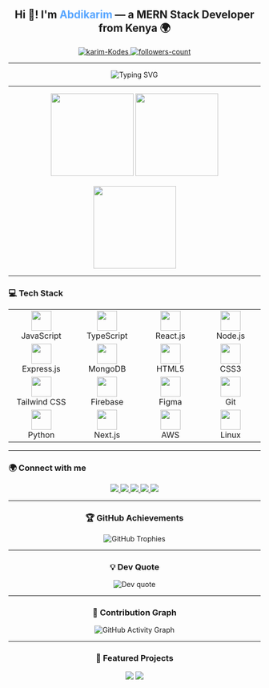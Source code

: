 <!-- 🧑‍💻 INTRO -->
<h2 align="center">Hi 👋! I'm <span style="color:#58a6ff;">Abdikarim</span> — a MERN Stack Developer from Kenya 🌍</h2>

<p align="center">
  <a href="https://github.com/karim-Kodes">
    <img src="https://komarev.com/ghpvc/?username=karim-codes&label=Profile%20views&color=0e75b6&style=flat" alt="karim-Kodes" />
  </a>
  <a href="https://github.com/karim-Kodes?tab=followers">
    <img src="https://img.shields.io/github/followers/karim-codes?label=Followers&style=social" alt="followers-count" />
  </a>
</p>

---

<!-- ⚡ TYPING ANIMATION -->
<p align="center">
  <img src="https://readme-typing-svg.herokuapp.com?font=Fira+Code&size=22&duration=3000&pause=1000&color=58A6FF&center=true&vCenter=true&width=600&lines=Full-Stack+Web+Developer;UI%2FUX+Designer;Open+Source+Contributor;Lifelong+Learner+💡" alt="Typing SVG" />
</p>

---

<!-- 📊 GITHUB STATS -->
<div align="center">
  <img src="https://github-readme-stats.vercel.app/api?username=karim-Kodes&show_icons=true&theme=radical&include_all_commits=true&count_private=true&hide_border=false" height="165" />
  <img src="https://github-readme-streak-stats.herokuapp.com?user=karim-kodes&theme=radical&hide_border=false" height="165" />
</div>

<br>

<div align="center">
  <img src="https://github-readme-stats.vercel.app/api/top-langs?username=karim-kodes&layout=compact&langs_count=6&theme=radical&hide_border=false" height="165" />
</div>

---

<!-- 🧠 TECH STACK -->
<h3 align="left">💻 Tech Stack</h3>

<table align="center">
  <tr>
    <td align="center" width="150">
      <img src="https://cdn.jsdelivr.net/gh/devicons/devicon/icons/javascript/javascript-original.svg" height="40"/><br>JavaScript
    </td>
    <td align="center" width="150">
      <img src="https://cdn.jsdelivr.net/gh/devicons/devicon/icons/typescript/typescript-original.svg" height="40"/><br>TypeScript
    </td>
    <td align="center" width="150">
      <img src="https://cdn.jsdelivr.net/gh/devicons/devicon/icons/react/react-original.svg" height="40"/><br>React.js
    </td>
    <td align="center" width="150">
      <img src="https://cdn.jsdelivr.net/gh/devicons/devicon/icons/nodejs/nodejs-original.svg" height="40"/><br>Node.js
    </td>
  </tr>
  <tr>
    <td align="center">
      <img src="https://cdn.jsdelivr.net/gh/devicons/devicon/icons/express/express-original.svg" height="40"/><br>Express.js
    </td>
    <td align="center">
      <img src="https://cdn.jsdelivr.net/gh/devicons/devicon/icons/mongodb/mongodb-original.svg" height="40"/><br>MongoDB
    </td>
    <td align="center">
      <img src="https://cdn.jsdelivr.net/gh/devicons/devicon/icons/html5/html5-original.svg" height="40"/><br>HTML5
    </td>
    <td align="center">
      <img src="https://cdn.jsdelivr.net/gh/devicons/devicon/icons/css3/css3-original.svg" height="40"/><br>CSS3
    </td>
  </tr>
  <tr>
    <td align="center">
      <img src="https://cdn.jsdelivr.net/gh/devicons/devicon/icons/tailwindcss/tailwindcss-original-wordmark.svg" height="40"/><br>Tailwind CSS
    </td>
    <td align="center">
      <img src="https://cdn.jsdelivr.net/gh/devicons/devicon/icons/firebase/firebase-plain.svg" height="40"/><br>Firebase
    </td>
    <td align="center">
      <img src="https://cdn.jsdelivr.net/gh/devicons/devicon/icons/figma/figma-original.svg" height="40"/><br>Figma
    </td>
    <td align="center">
      <img src="https://cdn.jsdelivr.net/gh/devicons/devicon/icons/git/git-original.svg" height="40"/><br>Git
    </td>
  </tr>
  <tr>
    <td align="center">
      <img src="https://cdn.jsdelivr.net/gh/devicons/devicon/icons/python/python-original.svg" height="40"/><br>Python
    </td>
    <td align="center">
      <img src="https://cdn.jsdelivr.net/gh/devicons/devicon/icons/nextjs/nextjs-original.svg" height="40"/><br>Next.js
    </td>
    <td align="center">
      <img src="https://cdn.jsdelivr.net/gh/devicons/devicon/icons/amazonwebservices/amazonwebservices-original.svg" height="40"/><br>AWS
    </td>
    <td align="center">
      <img src="https://cdn.jsdelivr.net/gh/devicons/devicon/icons/linux/linux-original.svg" height="40"/><br>Linux
    </td>
  </tr>
</table>

---

<!-- 🌍 SOCIAL LINKS -->
<h3 align="left">🌍 Connect with me</h3>
<p align="center">
  <a href="https://www.instagram.com/karim.kodes" target="_blank">
    <img src="https://img.shields.io/badge/Instagram-E4405F?style=for-the-badge&logo=instagram&logoColor=white" />
  </a>
  <a href="https://x.com/karimkodes" target="_blank">
    <img src="https://img.shields.io/badge/Twitter-1DA1F2?style=for-the-badge&logo=x&logoColor=white" />
  </a>
  <a href="https://www.facebook.com/abdikarim.mohamed01" target="_blank">
    <img src="https://img.shields.io/badge/Facebook-1877F2?style=for-the-badge&logo=facebook&logoColor=white" />
  </a>
  <a href="https://www.linkedin.com/in/abdikarim-mohamed-abdi" target="_blank">
    <img src="https://img.shields.io/badge/LinkedIn-0077B5?style=for-the-badge&logo=linkedin&logoColor=white" />
  </a>
  <a href="mailto:officialabdikarim@gmail.com">
    <img src="https://img.shields.io/badge/Email-D14836?style=for-the-badge&logo=gmail&logoColor=white" />
  </a>
</p>

---

<!-- 🏆 TROPHIES -->
<h3 align="center">🏆 GitHub Achievements</h3>
<p align="center">
  <img src="https://github-profile-trophy.vercel.app/?username=karim-kodes&theme=dracula&no-frame=true&margin-w=10&row=1" alt="GitHub Trophies"/>
</p>

---

<!-- ✨ DEV QUOTE -->
<h3 align="center">💡 Dev Quote</h3>
<p align="center">
  <img src="https://quotes-github-readme.vercel.app/api?type=horizontal&theme=radical" alt="Dev quote"/>
</p>

---

<!-- 🌱 CONTRIBUTION GRAPH -->
<h3 align="center">🌱 Contribution Graph</h3>
<p align="center">
  <img src="https://github-readme-activity-graph.vercel.app/graph?username=karim-kodes&theme=dracula" alt="GitHub Activity Graph" />
</p>

---

<!-- 📂 PINNED PROJECTS -->
<h3 align="center">📂 Featured Projects</h3>
<p align="center">
  <a href="https://github.com/karim-codes/Natours"><img src="https://github-readme-stats.vercel.app/api/pin/?username=karim-kodes&repo=Natours&theme=radical" /></a>
  <a href="https://github.com/karim-codes/movie_success_predictor"><img src="https://github-readme-stats.vercel.app/api/pin/?username=karim-kodes&repo=RebootMe&theme=radical" /></a>
</p>
